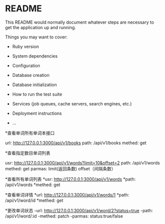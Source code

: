 # README

This README would normally document whatever steps are necessary to get the
application up and running.

Things you may want to cover:

* Ruby version

* System dependencies

* Configuration

* Database creation

* Database initialization

* How to run the test suite

* Services (job queues, cache servers, search engines, etc.)

* Deployment instructions

* ...

*查看单词所有单词本接口

url: http://127.0.0.1:3000/api/v1/books
path: /api/v1/books
methed: get

*查看指定数目单词列表

usr: http://127.0.0.1:3000/api/v1/words?limit=10&offset=2
path: /api/v1/words
methed: get
parmas: limit(返回条数) offset（间隔条数）

*查看所有单词列表
*usr: http://127.0.0.1:3000/api/v1/words
*path: /api/v1/words
*methed: get

*查看单词详情
*url: http://127.0.0.1:3000/api/v1/words/1
*path: /api/v1/word/id
*methed: get

*更改单词状态
-url: http://127.0.0.1:3000/api/v1/word/2?status=true
-path: /api/v1/word/:id
-methed: patch
-parmas: status:true/false
